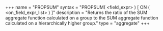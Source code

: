 +++
name = "PROPSUM"
syntax = "PROPSUM( &lt;field_expr&gt; ) [ ON ( &lt;on_field_expr_list&gt; ) ]"
description = "Returns the ratio of the SUM aggregate function calculated on a group to the SUM aggregate function calculated on a hierarchically higher group."
type = "aggregate"
+++

